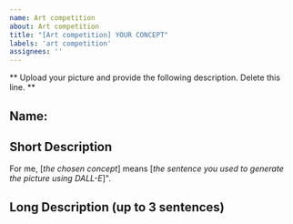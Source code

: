 ```yaml
---
name: Art competition
about: Art competition
title: "[Art competition] YOUR CONCEPT"
labels: 'art competition'
assignees: ''
---
```

** Upload your picture and provide the following description. Delete this line. **

## Name:

## Short Description
For me, [*the chosen concept*] means [*the sentence you used to generate the picture using DALL-E*]".

## Long Description (up to 3 sentences)

